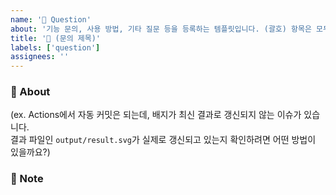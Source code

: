 ```yaml
---
name: '💬 Question'
about: '기능 문의, 사용 방법, 기타 질문 등을 등록하는 템플릿입니다. (괄호) 항목은 모두 지우고 작성해주세요.'
title: '💬 (문의 제목)'
labels: ['question']
assignees: ''
---
```


### 📢 About
<!-- 기능 요청 / 문의사항 또는 개선 아이디어를 구체적으로 작성해주세요 -->
(ex. Actions에서 자동 커밋은 되는데, 배지가 최신 결과로 갱신되지 않는 이슈가 있습니다.  
결과 파일인 `output/result.svg`가 실제로 갱신되고 있는지 확인하려면 어떤 방법이 있을까요?)

### 🔖 Note
<!-- 참고사항이나 요청 배경이 있다면 작성해주세요 -->